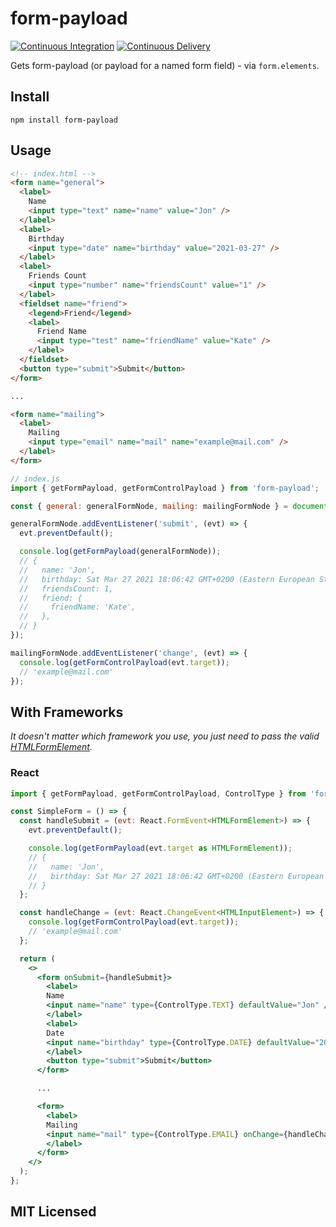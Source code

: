 # form-payload

[![Continuous Integration](https://github.com/what1s1ove/whatislove.dev/actions/workflows/ci.yml/badge.svg)](https://github.com/what1s1ove/whatislove.dev/actions/workflows/ci.yml)
[![Continuous Delivery](https://github.com/what1s1ove/whatislove.dev/actions/workflows/cd.yml/badge.svg)](https://github.com/what1s1ove/whatislove.dev/actions/workflows/cd.yml)

Gets form-payload (or payload for a named form field) - via `form.elements`.

## Install

```
npm install form-payload
```

## Usage

```html
<!-- index.html -->
<form name="general">
  <label>
    Name
    <input type="text" name="name" value="Jon" />
  </label>
  <label>
    Birthday
    <input type="date" name="birthday" value="2021-03-27" />
  </label>
  <label>
    Friends Count
    <input type="number" name="friendsCount" value="1" />
  </label>
  <fieldset name="friend">
    <legend>Friend</legend>
    <label>
      Friend Name
      <input type="test" name="friendName" value="Kate" />
    </label>
  </fieldset>
  <button type="submit">Submit</button>
</form>

...

<form name="mailing">
  <label>
    Mailing
    <input type="email" name="mail" name="example@mail.com" />
  </label>
</form>
```

```js
// index.js
import { getFormPayload, getFormControlPayload } from 'form-payload';

const { general: generalFormNode, mailing: mailingFormNode } = document.forms;

generalFormNode.addEventListener('submit', (evt) => {
  evt.preventDefault();

  console.log(getFormPayload(generalFormNode));
  // {
  //   name: 'Jon',
  //   birthday: Sat Mar 27 2021 18:06:42 GMT+0200 (Eastern European Standard Time),
  //   friendsCount: 1,
  //   friend: {
  //     friendName: 'Kate',
  //   },
  // }
});

mailingFormNode.addEventListener('change', (evt) => {
  console.log(getFormControlPayload(evt.target));
  // 'example@mail.com'
});
```

## With Frameworks

_It doesn't matter which framework you use, you just need to pass the valid [HTMLFormElement](https://developer.mozilla.org/en-US/docs/Web/API/HTMLFormElement)._

### React

```jsx
import { getFormPayload, getFormControlPayload, ControlType } from 'form-payload';

const SimpleForm = () => {
  const handleSubmit = (evt: React.FormEvent<HTMLFormElement>) => {
    evt.preventDefault();

    console.log(getFormPayload(evt.target as HTMLFormElement));
    // {
    //   name: 'Jon',
    //   birthday: Sat Mar 27 2021 18:06:42 GMT+0200 (Eastern European Standard Time),
    // }
  };

  const handleChange = (evt: React.ChangeEvent<HTMLInputElement>) => {
    console.log(getFormControlPayload(evt.target));
    // 'example@mail.com'
  };

  return (
    <>
      <form onSubmit={handleSubmit}>
        <label>
        Name
        <input name="name" type={ControlType.TEXT} defaultValue="Jon" />
        </label>
        <label>
        Date
        <input name="birthday" type={ControlType.DATE} defaultValue="2021-03-27" />
        </label>
        <button type="submit">Submit</button>
      </form>

      ...

      <form>
        <label>
        Mailing
        <input name="mail" type={ControlType.EMAIL} onChange={handleChange} />
        </label>
      </form>
    </>
  );
};
```

## MIT Licensed
